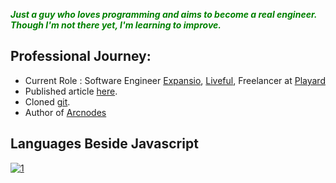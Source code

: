 <p><b><i><font color="green">Just a guy who loves programming and aims to become a real engineer. Though I'm not there yet, I'm learning to improve.</font></i></b></p>

## Professional Journey:
-  Current Role : Software Engineer [Expansio](https://expansio.pl), [Liveful](https://liveful.co), Freelancer at [Playard](https://www.playard.id)
-  Published article [here](https://expans.io/2022/11/04/react-native-and-python-run-python-script-on-the-frontend-side/).
-  Cloned [git](https://github.com/arwys).
-  Author of [Arcnodes](https://www.npmjs.com/package/arc-nodes) 

## Languages Beside Javascript
[![1](https://github-readme-stats.vercel.app/api/top-langs?username=arwysyah&hide=html,scss,stylus,blade,objective-c,jupyter%20notebook,css,shell,csharp,javascript,batchfile,c%23,ruby,cmake,starlark,dockerfile&theme=blue-green&show_icons=true)](https://github.com/arwysyah)

